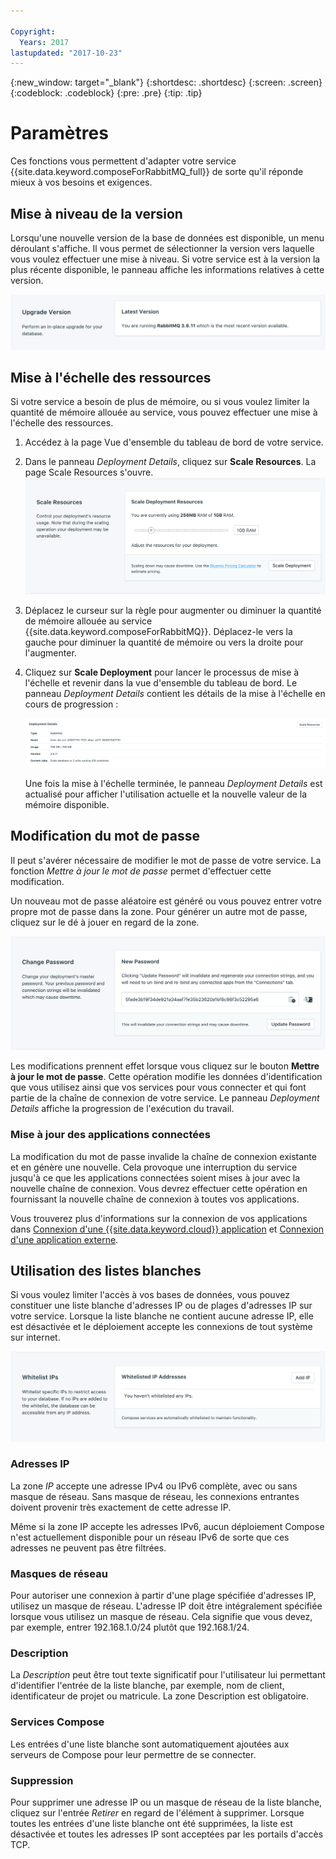```yaml
---

Copyright:
  Years: 2017
lastupdated: "2017-10-23"
---
```


{:new_window: target="_blank"}
{:shortdesc: .shortdesc}
{:screen: .screen}
{:codeblock: .codeblock}
{:pre: .pre}
{:tip: .tip}

# Paramètres

Ces fonctions vous permettent d'adapter votre service {{site.data.keyword.composeForRabbitMQ_full}} de sorte qu'il réponde mieux à vos besoins et exigences.


## Mise à niveau de la version

Lorsqu'une nouvelle version de la base de données est disponible, un menu déroulant s'affiche. Il vous permet de sélectionner la version vers laquelle vous voulez effectuer une mise à niveau. Si votre service est à la version la plus récente disponible, le panneau affiche les informations relatives à cette version.

![Panneau Version](./images/rabbitmq-version-show.png "Panneau Version")


## Mise à l'échelle des ressources

Si votre service a besoin de plus de mémoire, ou si vous voulez limiter la quantité de mémoire allouée au service, vous pouvez effectuer une mise à l'échelle des ressources.

1. Accédez à la page Vue d'ensemble du tableau de bord de votre service.
2. Dans le panneau _Deployment Details_, cliquez sur **Scale Resources**. La page Scale Resources s'ouvre.
    ![Page Scale Resources](./images/rabbitmq-scale-show.png "Page Scale Resources")
3. Déplacez le curseur sur la règle pour augmenter ou diminuer la quantité de mémoire allouée au service {{site.data.keyword.composeForRabbitMQ}}. Déplacez-le vers la gauche pour diminuer la quantité de mémoire ou vers la droite pour l'augmenter.
4. Cliquez sur **Scale Deployment** pour lancer le processus de mise à l'échelle et revenir dans la vue d'ensemble du tableau de bord. Le panneau _Deployment Details_ contient les détails de la mise à l'échelle en cours de progression :

    ![Panneau Deployment Details affichant un travail en cours](./images/jobs_scaling.png "Panneau Deployment Details affichant un travail en cours : mise à l'échelle de la base de données de 2 unités")

    Une fois la mise à l'échelle terminée, le panneau _Deployment Details_ est actualisé pour afficher l'utilisation actuelle et la nouvelle valeur de la mémoire disponible.


## Modification du mot de passe

Il peut s'avérer nécessaire de modifier le mot de passe de votre service. La fonction _Mettre à jour le mot de passe_ permet d'effectuer cette modification. 

Un nouveau mot de passe aléatoire est généré ou vous pouvez entrer votre propre mot de passe dans la zone. Pour générer un autre mot de passe, cliquez sur le dé à jouer en regard de la zone. 
  
![Mise à jour du mot de passe RabbitMQ](./images/rabbitmq-update-password.png "Générateur de mot de passe automatique")

Les modifications prennent effet lorsque vous cliquez sur le bouton **Mettre à jour le mot de passe**. Cette opération modifie les données d'identification que vous utilisez ainsi que vos services pour vous connecter et qui font partie de la chaîne de connexion de votre service. Le panneau _Deployment Details_ affiche la progression de l'exécution du travail. 

### Mise à jour des applications connectées
La modification du mot de passe invalide la chaîne de connexion existante et en génère une nouvelle. Cela provoque une interruption du service jusqu'à ce que les applications connectées soient mises à jour avec la nouvelle chaîne de connexion. Vous devrez effectuer cette opération en fournissant la nouvelle chaîne de connexion à toutes vos applications.

Vous trouverez plus d'informations sur la connexion de vos applications dans [Connexion d'une {{site.data.keyword.cloud}} application](./connecting-bluemix-app.html)
et [Connexion d'une application externe](./connecting-external.html).


## Utilisation des listes blanches

Si vous voulez limiter l'accès à vos bases de données, vous pouvez constituer une liste blanche d'adresses IP ou de plages d'adresses IP sur votre service. Lorsque la liste blanche ne contient aucune adresse IP, elle est désactivée et le déploiement accepte les connexions de tout système sur internet.

![Adresses IP mises en liste blanche](./images/rabbitmq-whitelist-show.png "Zones d'une liste blanche.")

### Adresses IP
La zone *IP* accepte une adresse IPv4 ou IPv6 complète, avec ou sans masque de réseau. Sans masque de réseau, les connexions entrantes doivent provenir très exactement de cette adresse IP. 

Même si la zone IP accepte les adresses IPv6, aucun déploiement Compose n'est actuellement disponible pour un réseau IPv6 de sorte que ces adresses ne peuvent pas être filtrées.

### Masques de réseau
Pour autoriser une connexion à partir d'une plage spécifiée d'adresses IP, utilisez un masque de réseau. L'adresse IP doit être intégralement spécifiée lorsque vous utilisez un masque de réseau. Cela signifie que vous devez, par exemple, entrer 192.168.1.0/24 plutôt que 192.168.1/24.

### Description
La *Description* peut être tout texte significatif pour l'utilisateur lui permettant d'identifier l'entrée de la liste blanche, par exemple, nom de client, identificateur de projet ou matricule. La zone Description est obligatoire.

### Services Compose
Les entrées d'une liste blanche sont automatiquement ajoutées aux serveurs de Compose pour leur permettre de se connecter.

### Suppression
Pour supprimer une adresse IP ou un masque de réseau de la liste blanche, cliquez sur l'entrée *Retirer* en regard de l'élément à supprimer.
Lorsque toutes les entrées d'une liste blanche ont été supprimées, la liste est désactivée et toutes les adresses IP sont acceptées par les portails d'accès TCP.
